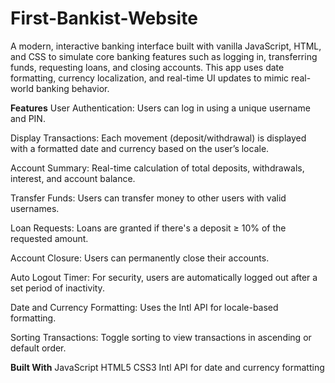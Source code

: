 # First-Bankist-Website

A modern, interactive banking interface built with vanilla JavaScript, HTML, and CSS to simulate core banking features such as logging in, transferring funds, requesting loans, and closing accounts. This app uses date formatting, currency localization, and real-time UI updates to mimic real-world banking behavior.


**Features**
User Authentication: Users can log in using a unique username and PIN.

Display Transactions: Each movement (deposit/withdrawal) is displayed with a formatted date and currency based on the user’s locale.

Account Summary: Real-time calculation of total deposits, withdrawals, interest, and account balance.

Transfer Funds: Users can transfer money to other users with valid usernames.

Loan Requests: Loans are granted if there's a deposit ≥ 10% of the requested amount.

Account Closure: Users can permanently close their accounts.

Auto Logout Timer: For security, users are automatically logged out after a set period of inactivity.

Date and Currency Formatting: Uses the Intl API for locale-based formatting.

Sorting Transactions: Toggle sorting to view transactions in ascending or default order.


**Built With**
JavaScript 
HTML5
CSS3
Intl API for date and currency formatting

